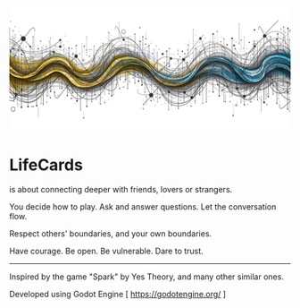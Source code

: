 ![lifecards](https://github.com/edoartworks/LifeCards/blob/main/Art/main_menu_art.png)

# LifeCards
is about connecting deeper with friends, lovers or strangers.

You decide how to play.
Ask and answer questions.
Let the conversation flow.

Respect others' boundaries,
and your own boundaries.

Have courage.
Be open.
Be vulnerable.
Dare to trust.
 
---------------------------------------------
Inspired by the game "Spark" by Yes Theory, and many other similar ones.

Developed using Godot Engine [ https://godotengine.org/ ]
